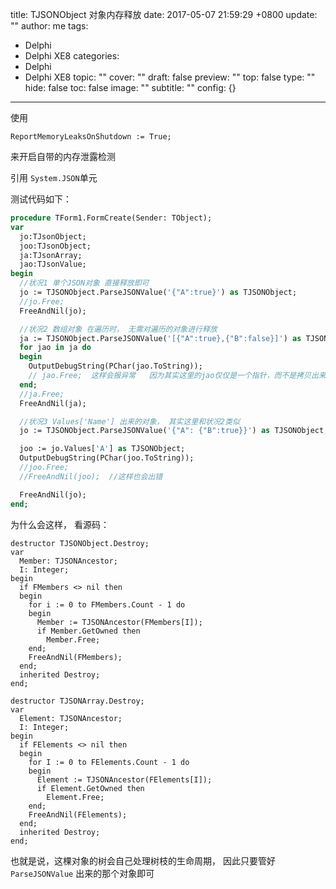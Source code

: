 title: TJSONObject 对象内存释放
date: 2017-05-07 21:59:29 +0800
update: ""
author: me
tags:
- Delphi
- Delphi XE8
categories:
- Delphi
- Delphi XE8
topic: ""
cover: ""
draft: false
preview: ""
top: false
type: ""
hide: false
toc: false
image: ""
subtitle: ""
config: {}


---



使用
```delphi
ReportMemoryLeaksOnShutdown := True;
```
来开启自带的内存泄露检测

引用 `System.JSON`单元

测试代码如下：
```pascal
procedure TForm1.FormCreate(Sender: TObject);
var
  jo:TJsonObject;
  joo:TJsonObject;
  ja:TJsonArray;
  jao:TJsonValue;
begin
  //状况1 单个JSON对象 直接释放即可
  jo := TJSONObject.ParseJSONValue('{"A":true}') as TJSONObject;
  //jo.Free;
  FreeAndNil(jo);

  //状况2 数组对象 在遍历时， 无需对遍历的对象进行释放
  ja := TJSONObject.ParseJSONValue('[{"A":true},{"B":false}]') as TJSONArray;
  for jao in ja do
  begin
    OutputDebugString(PChar(jao.ToString));
    // jao.Free;  这样会报异常   因为其实这里的jao仅仅是一个指针，而不是拷贝出来的对象
  end;
  //ja.Free;
  FreeAndNil(ja);

  //状况3 Values['Name'] 出来的对象， 其实这里和状况2类似
  jo := TJSONObject.ParseJSONValue('{"A": {"B":true}}') as TJSONObject;

  joo := jo.Values['A'] as TJSONObject;
  OutputDebugString(PChar(joo.ToString));
  //joo.Free;
  //FreeAndNil(joo);  //这样也会出错

  FreeAndNil(jo);
end;
```

为什么会这样， 看源码：
```delphi
destructor TJSONObject.Destroy;
var
  Member: TJSONAncestor;
  I: Integer;
begin
  if FMembers <> nil then
  begin
    for i := 0 to FMembers.Count - 1 do
    begin
      Member := TJSONAncestor(FMembers[I]);
      if Member.GetOwned then
        Member.Free;
    end;
    FreeAndNil(FMembers);
  end;
  inherited Destroy;
end;

destructor TJSONArray.Destroy;
var
  Element: TJSONAncestor;
  I: Integer;
begin
  if FElements <> nil then
  begin
    for I := 0 to FElements.Count - 1 do
    begin
      Element := TJSONAncestor(FElements[I]);
      if Element.GetOwned then
        Element.Free;
    end;
    FreeAndNil(FElements);
  end;
  inherited Destroy;
end;
```

也就是说，这棵对象的树会自己处理树枝的生命周期， 因此只要管好 `ParseJSONValue` 出来的那个对象即可
